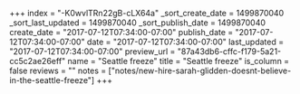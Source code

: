 +++
index = "-K0wvlTRn22gB-cLX64a"
_sort_create_date = 1499870040
_sort_last_updated = 1499870040
_sort_publish_date = 1499870040
create_date = "2017-07-12T07:34:00-07:00"
publish_date = "2017-07-12T07:34:00-07:00"
date = "2017-07-12T07:34:00-07:00"
last_updated = "2017-07-12T07:34:00-07:00"
preview_url = "87a43db6-cffc-f179-5a21-cc5c2ae26eff"
name = "Seattle freeze"
title = "Seattle freeze"
is_column = false
reviews = ""
notes = ["notes/new-hire-sarah-glidden-doesnt-believe-in-the-seattle-freeze"]
+++


